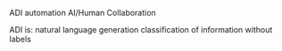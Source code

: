 ADI automation
AI/Human Collaboration

ADI is:
natural language generation
classification of information without labels